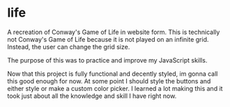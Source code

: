 # life
A recreation of Conway's Game of Life in website form. 
This is technically not Conway's Game of Life because it is not played on an infinite grid.
Instead, the user can change the grid size.

The purpose of this was to practice and improve my JavaScript skills.

Now that this project is fully functional and decently styled, im gonna call this good enough for now. At some point I should style the buttons and either style or make a custom color picker.
I learned a lot making this and it took just about all the knowledge and skill I have right now.
